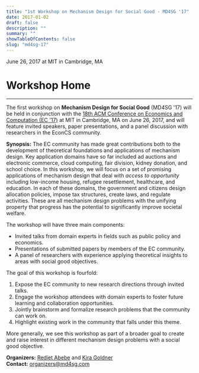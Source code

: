 ```yaml
---
title: "1st Workshop on Mechanism Design for Social Good - MD4SG '17"
date: 2017-01-02
draft: false
description: ""
summary: ""
showTableOfContents: false
slug: "md4sg-17"
---
```

June 26, 2017 at MIT in Cambridge, MA

# Workshop Home

- - -

The first workshop on **Mechanism Design for Social Good** (MD4SG '17) will be held in conjunction with the [18th ACM Conference on Economics and Computation (EC '17)](http://sigecom.org/ec17/) at MIT in Cambridge, MA on June 26, 2017, and will feature invited speakers, paper presentations, and a panel discussion with researchers in the EconCS community.

  

**Synopsis:** The EC community has made great contributions both to the development of theoretical foundations and applications of mechanism design. Key application domains have so far included ad auctions and electronic commerce, cloud computing, fair division, kidney donation, and school choice. In this workshop, we will focus on a set of promising applications of mechanism design that deal with _access to opportunity_ including low-income housing, refugee resettlement, healthcare, and education. In each of these domains, the government and citizens design allocation policies, impose tax structures, create laws, and regulate activities. These are all mechanism design problems with the unifying property that progress has the potential to significantly improve societal welfare.

  

The workshop will have three main components:

*   Invited talks from domain experts in fields such as public policy and economics.
*   Presentations of submitted papers by members of the EC community.
*   A panel of researchers with experience applying theoretical insights to areas with social good objectives.

The goal of this workshop is fourfold:

1.  Expose the EC community to new research directions through invited talks.
2.  Engage the workshop attendees with domain experts to foster future learning and collaboration opportunities.
3.  Jointly brainstorm and formalize research problems that the community can work on.
4.  Highlight existing work in the community that falls under this theme.

More generally, we see this workshop as part of a broader goal to create and raise interest in different mechanism design problems with a social good objective.

  

**Organizers:** [Rediet Abebe](http://www.cs.cornell.edu/~red/) and [Kira Goldner](http://homes.cs.washington.edu/~kgoldner/)  
**Contact:** [organizers@md4sg.com](mailto:organizers@md4sg.com)